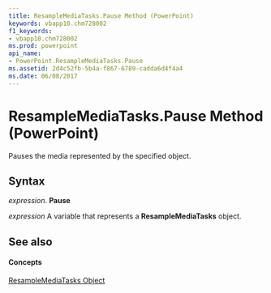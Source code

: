 ```yaml
---
title: ResampleMediaTasks.Pause Method (PowerPoint)
keywords: vbapp10.chm728002
f1_keywords:
- vbapp10.chm728002
ms.prod: powerpoint
api_name:
- PowerPoint.ResampleMediaTasks.Pause
ms.assetid: 2d4c52fb-5b4a-f867-6789-cadda6d4f4a4
ms.date: 06/08/2017
---
```



# ResampleMediaTasks.Pause Method (PowerPoint)

Pauses the media represented by the specified object.


## Syntax

 _expression_. **Pause**

 _expression_ A variable that represents a **ResampleMediaTasks** object.


## See also


#### Concepts


[ResampleMediaTasks Object](resamplemediatasks-object-powerpoint.md)

